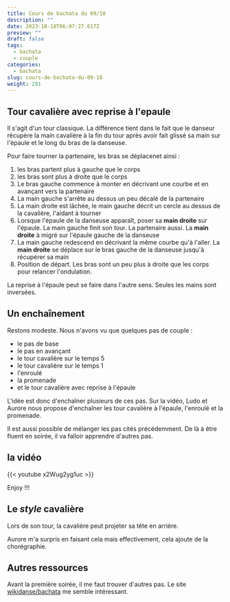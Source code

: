 ```yaml
---
title: Cours de bachata du 09/10
description: ""
date: 2023-10-10T06:07:27.617Z
preview: ""
draft: false
tags:
  - bachata
  - couple
categories:
  - bachata
slug: cours-de-bachata-du-09-10
weight: 291
---
```


## Tour cavalière avec reprise à l'epaule  

Il s'agit d'un tour classique. La différence tient dans le fait que le danseur récupère la main cavalière à la fin du tour après avoir fait glissé sa main sur l'épaule et le long du bras de la danseuse. 

Pour faire tourner la partenaire, les bras se déplacenet ainsi :
1. les bras partent plus à gauche que le corps
2. les bras sont plus à droite que le corps
3. Le bras gauche commence à monter en décrivant une courbe et en avançant vers la partenaire
4. La main gauche s'arrête au dessus un peu décalé de la partenaire
5. La main droite est lâchée, le main gauche décrit un cercle au dessus de la cavalière, l'aidant à tourner
6. Lorsque l'épaule de la danseuse apparaît, poser sa **main droite** sur l'épaule. La main gauche finit son tour. La partenaire aussi. La **main droite** à migré sur l'épaule gauche de la danseuse
7. La main gauche redescend en décrivant la même courbe qu'à l'aller. La **main droite** se déplace sur le bras gauche de la danseuse jusqu'à récupérer sa main
8. Position de départ. Les bras sont un peu plus à droite que les corps pour relancer l'ondulation.

La reprise à l'épaule peut se faire dans l'autre sens. Seules les mains sont inversées. 

## Un enchaînement

Restons modeste. Nous n'avons vu que quelques pas de couple :
- le pas de base
- le pas en avançant
- le tour cavalière sur le temps 5
- le tour cavalière sur le temps 1
- l'enroulé
- la promenade
- et le tour cavalière avec reprise à l'épaule

L'idée est donc d'enchaîner plusieurs de ces pas. Sur la vidéo, Ludo et Aurore nous propose d'enchaîner les tour cavalière à l'épaule, l'enroulé et la promenade. 

Il est aussi possible de mélanger les pas cités précédemment. De là à être fluent en soirée, il va falloir apprendre d'autres pas. 

## la vidéo

{{< youtube x2Wug2yg1uc >}}

Enjoy !!!


## Le *style* cavalière

Lors de son tour, la cavalière peut projeter sa tête en arrière. 

Aurore m'a surpris en faisant cela mais effectivement, cela ajoute de la chorégraphie. 

## Autres ressources

Avant la première soirée, il me faut trouver d'autres pas. Le site [wikidanse/bachata](https://wikidanse.fr/danse-bachata-liste-figures.php) me semble intéressant. 

